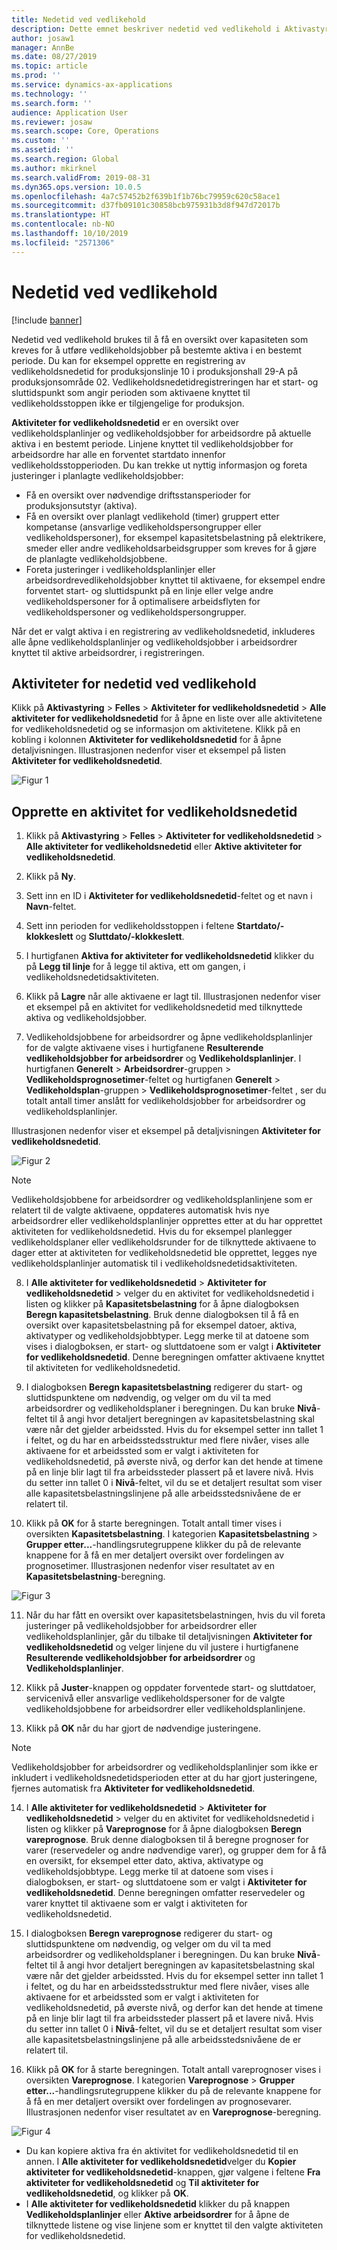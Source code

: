 ```yaml
---
title: Nedetid ved vedlikehold
description: Dette emnet beskriver nedetid ved vedlikehold i Aktivastyring.
author: josaw1
manager: AnnBe
ms.date: 08/27/2019
ms.topic: article
ms.prod: ''
ms.service: dynamics-ax-applications
ms.technology: ''
ms.search.form: ''
audience: Application User
ms.reviewer: josaw
ms.search.scope: Core, Operations
ms.custom: ''
ms.assetid: ''
ms.search.region: Global
ms.author: mkirknel
ms.search.validFrom: 2019-08-31
ms.dyn365.ops.version: 10.0.5
ms.openlocfilehash: 4a7c57452b2f639b1f1b76bc79959c620c58ace1
ms.sourcegitcommit: d37fb09101c30858bcb975931b3d8f947d72017b
ms.translationtype: HT
ms.contentlocale: nb-NO
ms.lasthandoff: 10/10/2019
ms.locfileid: "2571306"
---
```

# <a name="maintenance-downtime"></a>Nedetid ved vedlikehold

[!include [banner](../../includes/banner.md)]

 

Nedetid ved vedlikehold brukes til å få en oversikt over kapasiteten som kreves for å utføre vedlikeholdsjobber på bestemte aktiva i en bestemt periode. Du kan for eksempel opprette en registrering av vedlikeholdsnedetid for produksjonslinje 10 i produksjonshall 29-A på produksjonsområde 02. Vedlikeholdsnedetidregistreringen har et start- og sluttidspunkt som angir perioden som aktivaene knyttet til vedlikeholdsstoppen ikke er tilgjengelige for produksjon.

**Aktiviteter for vedlikeholdsnedetid** er en oversikt over vedlikeholdsplanlinjer og vedlikeholdsjobber for arbeidsordre på aktuelle aktiva i en bestemt periode. Linjene knyttet til vedlikeholdsjobber for arbeidsordre har alle en forventet startdato innenfor vedlikeholdsstopperioden. Du kan trekke ut nyttig informasjon og foreta justeringer i planlagte vedlikeholdsjobber:

- Få en oversikt over nødvendige driftsstansperioder for produksjonsutstyr (aktiva).  
- Få en oversikt over planlagt vedlikehold (timer) gruppert etter kompetanse (ansvarlige vedlikeholdspersongrupper eller vedlikeholdspersoner), for eksempel kapasitetsbelastning på elektrikere, smeder eller andre vedlikeholdsarbeidsgrupper som kreves for å gjøre de planlagte vedlikeholdsjobbene.  
- Foreta justeringer i vedlikeholdsplanlinjer eller arbeidsordrevedlikeholdsjobber knyttet til aktivaene, for eksempel endre forventet start- og sluttidspunkt på en linje eller velge andre vedlikeholdspersoner for å optimalisere arbeidsflyten for vedlikeholdspersoner og vedlikeholdspersongrupper.

Når det er valgt aktiva i en registrering av vedlikeholdsnedetid, inkluderes alle åpne vedlikeholdsplanlinjer og vedlikeholdsjobber i arbeidsordrer knyttet til aktive arbeidsordrer, i registreringen.

## <a name="maintenance-downtime-activities"></a>Aktiviteter for nedetid ved vedlikehold

Klikk på **Aktivastyring** > **Felles** > **Aktiviteter for vedlikeholdsnedetid** > **Alle aktiviteter for vedlikeholdsnedetid** for å åpne en liste over alle aktivitetene for vedlikeholdsnedetid og se informasjon om aktivitetene. Klikk på en kobling i kolonnen **Aktiviteter for vedlikeholdsnedetid** for å åpne detaljvisningen. Illustrasjonen nedenfor viser et eksempel på listen **Aktiviteter for vedlikeholdsnedetid**.

![Figur 1](media/19-preventive-maintenance.png)


## <a name="create-a-maintenance-downtime-activity"></a>Opprette en aktivitet for vedlikeholdsnedetid

1. Klikk på **Aktivastyring** > **Felles** > **Aktiviteter for vedlikeholdsnedetid** > **Alle aktiviteter for vedlikeholdsnedetid** eller **Aktive aktiviteter for vedlikeholdsnedetid**.

2. Klikk på **Ny**.

3. Sett inn en ID i **Aktiviteter for vedlikeholdsnedetid**-feltet og et navn i **Navn**-feltet.

4. Sett inn perioden for vedlikeholdsstoppen i feltene **Startdato/-klokkeslett** og **Sluttdato/-klokkeslett**.

5. I hurtigfanen **Aktiva for aktiviteter for vedlikeholdsnedetid** klikker du på **Legg til linje** for å legge til aktiva, ett om gangen, i vedlikeholdsnedetidsaktiviteten.

6. Klikk på **Lagre** når alle aktivaene er lagt til. Illustrasjonen nedenfor viser et eksempel på en aktivitet for vedlikeholdsnedetid med tilknyttede aktiva og vedlikeholdsjobber.

7. Vedlikeholdsjobbene for arbeidsordrer og åpne vedlikeholdsplanlinjer for de valgte aktivaene vises i hurtigfanene **Resulterende vedlikeholdsjobber for arbeidsordrer** og **Vedlikeholdsplanlinjer**. I hurtigfanen **Generelt** > **Arbeidsordrer**-gruppen > **Vedlikeholdsprognosetimer**-feltet og hurtigfanen **Generelt** > **Vedlikeholdsplan**-gruppen > **Vedlikeholdsprognosetimer**-feltet , ser du totalt antall timer anslått for vedlikeholdsjobber for arbeidsordrer og vedlikeholdsplanlinjer.

Illustrasjonen nedenfor viser et eksempel på detaljvisningen **Aktiviteter for vedlikeholdsnedetid**.

![Figur 2](media/20-preventive-maintenance.png)

>[!NOTE]
>Vedlikeholdsjobbene for arbeidsordrer og vedlikeholdsplanlinjene som er relatert til de valgte aktivaene, oppdateres automatisk hvis nye arbeidsordrer eller vedlikeholdsplanlinjer opprettes etter at du har opprettet aktiviteten for vedlikeholdsnedetid. Hvis du for eksempel planlegger vedlikeholdsplaner eller vedlikeholdsrunder for de tilknyttede aktivaene to dager etter at aktiviteten for vedlikeholdsnedetid ble opprettet, legges nye vedlikeholdsplanlinjer automatisk til i vedlikeholdsnedetidsaktiviteten.

8. I **Alle aktiviteter for vedlikeholdsnedetid** > **Aktiviteter for vedlikeholdsnedetid** > velger du en aktivitet for vedlikeholdsnedetid i listen og klikker på **Kapasitetsbelastning** for å åpne dialogboksen **Beregn kapasitetsbelastning**. Bruk denne dialogboksen til å få en oversikt over kapasitetsbelastning på for eksempel datoer, aktiva, aktivatyper og vedlikeholdsjobbtyper. Legg merke til at datoene som vises i dialogboksen, er start- og sluttdatoene som er valgt i **Aktiviteter for vedlikeholdsnedetid**. Denne beregningen omfatter aktivaene knyttet til aktiviteten for vedlikeholdsnedetid.

9. I dialogboksen **Beregn kapasitetsbelastning** redigerer du start- og sluttidspunktene om nødvendig, og velger om du vil ta med arbeidsordrer og vedlikeholdsplaner i beregningen. Du kan bruke **Nivå**-feltet til å angi hvor detaljert beregningen av kapasitetsbelastning skal være når det gjelder arbeidssted. Hvis du for eksempel setter inn tallet 1 i feltet, og du har en arbeidsstedsstruktur med flere nivåer, vises alle aktivaene for et arbeidssted som er valgt i aktiviteten for vedlikeholdsnedetid, på øverste nivå, og derfor kan det hende at timene på en linje blir lagt til fra arbeidssteder plassert på et lavere nivå. Hvis du setter inn tallet 0 i **Nivå**-feltet, vil du se et detaljert resultat som viser alle kapasitetsbelastningslinjene på alle arbeidsstedsnivåene de er relatert til.

10. Klikk på **OK** for å starte beregningen. Totalt antall timer vises i oversikten **Kapasitetsbelastning**. I kategorien **Kapasitetsbelastning** > **Grupper etter...**-handlingsrutegruppene klikker du på de relevante knappene for å få en mer detaljert oversikt over fordelingen av prognosetimer. Illustrasjonen nedenfor viser resultatet av en **Kapasitetsbelastning**-beregning.

![Figur 3](media/21-preventive-maintenance.png)

11. Når du har fått en oversikt over kapasitetsbelastningen, hvis du vil foreta justeringer på vedlikeholdsjobber for arbeidsordrer eller vedlikeholdsplanlinjer, går du tilbake til detaljvisningen **Aktiviteter for vedlikeholdsnedetid** og velger linjene du vil justere i hurtigfanene **Resulterende vedlikeholdsjobber for arbeidsordrer** og **Vedlikeholdsplanlinjer**.

12. Klikk på **Juster**-knappen og oppdater forventede start- og sluttdatoer, servicenivå eller ansvarlige vedlikeholdspersoner for de valgte vedlikeholdsjobbene for arbeidsordrer eller vedlikeholdsplanlinjene.

13. Klikk på **OK** når du har gjort de nødvendige justeringene. 

>[!NOTE]
>Vedlikeholdsjobber for arbeidsordrer og vedlikeholdsplanlinjer som ikke er inkludert i vedlikeholdsnedetidsperioden etter at du har gjort justeringene, fjernes automatisk fra **Aktiviteter for vedlikeholdsnedetid**.

14. I **Alle aktiviteter for vedlikeholdsnedetid** > **Aktiviteter for vedlikeholdsnedetid** > velger du en aktivitet for vedlikeholdsnedetid i listen og klikker på **Vareprognose** for å åpne dialogboksen **Beregn vareprognose**. Bruk denne dialogboksen til å beregne prognoser for varer (reservedeler og andre nødvendige varer), og grupper dem for å få en oversikt, for eksempel etter dato, aktiva, aktivatype og vedlikeholdsjobbtype. Legg merke til at datoene som vises i dialogboksen, er start- og sluttdatoene som er valgt i **Aktiviteter for vedlikeholdsnedetid**. Denne beregningen omfatter reservedeler og varer knyttet til aktivaene som er valgt i aktiviteten for vedlikeholdsnedetid.

15. I dialogboksen **Beregn vareprognose** redigerer du start- og sluttidspunktene om nødvendig, og velger om du vil ta med arbeidsordrer og vedlikeholdsplaner i beregningen. Du kan bruke **Nivå**-feltet til å angi hvor detaljert beregningen av kapasitetsbelastning skal være når det gjelder arbeidssted. Hvis du for eksempel setter inn tallet 1 i feltet, og du har en arbeidsstedsstruktur med flere nivåer, vises alle aktivaene for et arbeidssted som er valgt i aktiviteten for vedlikeholdsnedetid, på øverste nivå, og derfor kan det hende at timene på en linje blir lagt til fra arbeidssteder plassert på et lavere nivå. Hvis du setter inn tallet 0 i **Nivå**-feltet, vil du se et detaljert resultat som viser alle kapasitetsbelastningslinjene på alle arbeidsstedsnivåene de er relatert til.

16. Klikk på **OK** for å starte beregningen. Totalt antall vareprognoser vises i oversikten **Vareprognose**. I kategorien **Vareprognose** > **Grupper etter...**-handlingsrutegruppene klikker du på de relevante knappene for å få en mer detaljert oversikt over fordelingen av prognosevarer. Illustrasjonen nedenfor viser resultatet av en **Vareprognose**-beregning.

![Figur 4](media/22-preventive-maintenance.png)

- Du kan kopiere aktiva fra én aktivitet for vedlikeholdsnedetid til en annen. I **Alle aktiviteter for vedlikeholdsnedetid**velger du **Kopier aktiviteter for vedlikeholdsnedetid**-knappen, gjør valgene i feltene **Fra aktiviteter for vedlikeholdsnedetid** og **Til aktiviteter for vedlikeholdsnedetid**, og klikker på **OK**.
- I **Alle aktiviteter for vedlikeholdsnedetid** klikker du på knappen **Vedlikeholdsplanlinjer** eller **Aktive arbeidsordrer** for å åpne de tilknyttede listene og vise linjene som er knyttet til den valgte aktiviteten for vedlikeholdsnedetid.

